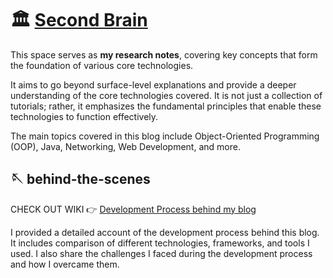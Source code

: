 # 🏛️ [Second Brain](https://mysecondbrain.vercel.app/)

This space serves as **my research notes**, covering key concepts that form the foundation of various core technologies. 

It aims to go beyond surface-level explanations and provide a deeper understanding of the core technologies covered. It is not just a collection of tutorials; rather, it emphasizes the fundamental principles that enable these technologies to function effectively.

The main topics covered in this blog include Object-Oriented Programming (OOP), Java, Networking, Web Development, and more.
 

## 🪡 behind-the-scenes

CHECK OUT WIKI 👉 
[Development Process behind my blog](https://github.com/serinryu/secondbrain/wiki/The-Process-of-Building-SecondBrain%F0%9F%A7%A0)
 
I provided a detailed account of the development process behind this blog. It includes comparison of different technologies, frameworks, and tools I used. I also share the challenges I faced during the development process and how I overcame them. 
